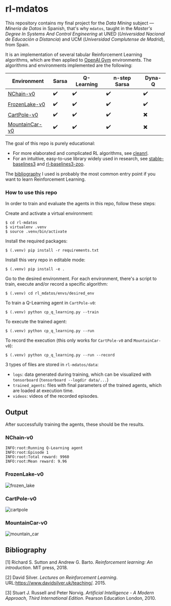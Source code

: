 # rl-mdatos

This repository contains my final project for the _Data Mining_ subject &mdash; _Minería de Datos_ in Spanish, that's why `mdatos`, taught in the _Master's Degree In Systems And Control Engineering_ at UNED (_Universidad Nacional de Educación a Distancia_) and UCM (_Universidad Complutense de Madrid_), from Spain.

It is an implementation of several tabular Reinforcement Learning algorithms, which are then applied to [OpenAI Gym](https://github.com/openai/gym) environments.
The algorithms and environments implemented are the following:


Environment | Sarsa | Q-Learning | n-step Sarsa | Dyna-Q 
--- | --- | --- | --- | ---
[NChain-v0](https://gym.openai.com/envs/NChain-v0/)| :heavy_check_mark: | :heavy_check_mark: | :heavy_check_mark: | :heavy_check_mark: |
[FrozenLake-v0](https://gym.openai.com/envs/FrozenLake-v0/)| :heavy_check_mark: | :heavy_check_mark: | :heavy_check_mark: | :heavy_check_mark: |
[CartPole-v0](https://gym.openai.com/envs/CartPole-v0/)| :heavy_check_mark: | :heavy_check_mark: | :heavy_check_mark: | :heavy_multiplication_x: |
[MountainCar-v0](https://gym.openai.com/envs/MountainCar-v0/)| :heavy_check_mark: | :heavy_check_mark: | :heavy_check_mark: | :heavy_multiplication_x:|


The goal of this repo is purely educational:
- For more elaborated and complicated RL algorithms, see [cleanrl](https://github.com/vwxyzjn/cleanrl).
- For an intuitive, easy-to-use library widely used in research, see [stable-baselines3](https://github.com/DLR-RM/stable-baselines3) and [rl-baselines3-zoo](https://github.com/DLR-RM/rl-baselines3-zoo).

The [bibliography](##Bibliography) I used is probably the most common entry point if you want to learn Reinforcement Learning.

### How to use this repo

In order to train and evaluate the agents in this repo, follow these steps:

Create and activate a virtual environment:

```
$ cd rl-mdatos
$ virtualenv .venv
$ source .venv/bin/activate
```

Install the required packages:

```
$ (.venv) pip install -r requirements.txt
```

Install this very repo in editable mode:

```
$ (.venv) pip install -e .
```

Go to the desired environment. For each environment, there's a script to train, execute and/or record a specific algorithm:

```
$ (.venv) cd rl_mdatos/envs/desired_env
```

To train a Q-Learning agent in `CartPole-v0`:

```
$ (.venv) python cp_q_learning.py --train
```

To execute the trained agent:

```
$ (.venv) python cp_q_learning.py --run
```

To record the execution (this only works for `CartPole-v0` and `MountainCar-v0`):

```
$ (.venv) python cp_q_learning.py --run --record
```

3 types of files are stored in `rl-mdatos/data`:
- `logs`: data generated during training, which can be visualized with `tensorboard` (`tensorboard --logdir data/...`)
- `trained_agents`: files with final parameters of the trained agents, which are loaded at execution time.
- `videos`: videos of the recorded episodes.

## Output

After successfully training the agents, these should be the results.

### NChain-v0

```
INFO:root:Running Q-Learning agent
INFO:root:Episode 1
INFO:root:Total reward: 9960
INFO:root:Mean reward: 9.96
```

### FrozenLake-v0

![frozen_lake](https://user-images.githubusercontent.com/14854080/114436720-f8cd5180-9bc5-11eb-8640-966c092bb759.png)

### CartPole-v0

![cartpole](https://user-images.githubusercontent.com/14854080/114436929-36ca7580-9bc6-11eb-829e-206ca43c889d.gif)

### MountainCar-v0

![mountain_car](https://user-images.githubusercontent.com/14854080/114436940-39c56600-9bc6-11eb-90db-5382cc8de0d6.gif)


## Bibliography

[1]  Richard S. Sutton and Andrew G. Barto. *Reinforcement learning: An introduction*. MIT press, 2018.

[2]  David Silver. *Lectures on Reinforcement Learning*. URL:https://www.davidsilver.uk/teaching/. 2015.

[3]  Stuart J. Russell and Peter Norvig. *Artificial Intelligence - A Modern Approach, Third International Edition*. Pearson Education London, 2010.
